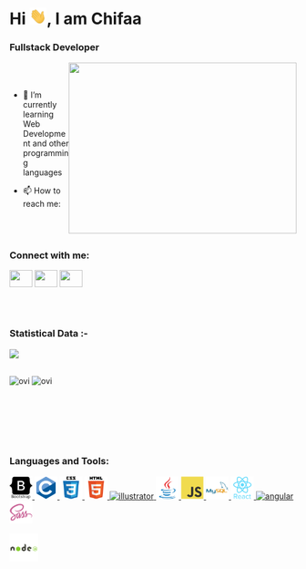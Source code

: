 
<h1 align="left">Hi <img src="https://raw.githubusercontent.com/ABSphreak/ABSphreak/master/gifs/Hi.gif" width="30px">, I am Chifaa </h1>
<h3 align="left">Fullstack Developer </h3>


<p><img align="right" src="https://i.pinimg.com/564x/82/53/f4/8253f46af6e9eaa5699b8bf1387653e9.jpg" alt="" height="300" width="400"/></p>
<br/>
<br/>

- 🌱 I’m currently learning Web Development and other programming languages

- 📫 How to reach me:  <a href = "mailto: belchifaa@gmail.com"><img src="https://seeklogo.com/images/G/gmail-new-2020-logo-32DBE11BB4-seeklogo.com.png" height="15" width="20" /></a>

<br>

<h3 align="left">Connect with me:</h3>
<p align="left">
  <a href="https://www.linkedin.com/in/chifaa-belmaaza/" target="blank"><img align="center"
      src="https://raw.githubusercontent.com/rahuldkjain/github-profile-readme-generator/master/src/images/icons/Social/linked-in-alt.svg"
      alt="" height="30" width="40" /></a>
  <a href="https://www.facebook.com/Chifaa.Blm123/" target="blank"><img align="center"
      src="https://raw.githubusercontent.com/rahuldkjain/github-profile-readme-generator/master/src/images/icons/Social/facebook.svg"
      alt="" height="30" width="40" /></a>
  <a href="https://www.instagram.com/chifaabelmaaza/" target="blank"><img align="center"
      src="https://raw.githubusercontent.com/rahuldkjain/github-profile-readme-generator/master/src/images/icons/Social/instagram.svg"
      alt="" height="30" width="40" /></a>
</p>

<br>
<br>


<h3>Statistical Data :-</h3>
<a href="https://github.com/chifaabelmaaza">
  <img align="center" src="https://github-readme-streak-stats.herokuapp.com/?user=chifaabelmaaza&theme=chartreuse-dark" />
</a>

<br/>
<br/>
<a href="https://github.com/chifaabelmaaza">
<p><img align="left" src="https://github-readme-stats.vercel.app/api/top-langs?username=chifaabelmaaza&show_icons=true&locale=en&layout=compact&theme=chartreuse-dark" alt="ovi" /></p>
</a>
<p>&nbsp;<img src="https://github-readme-stats.vercel.app/api?username=OvinduWijethunge&show_icons=true&locale=en&theme=chartreuse-dark" alt="ovi" width="410" /></p>
<br><br><br><br><br>
<h3 align="left">Languages and Tools:</h3>
<p align="left"> <a href="https://developer.android.com" target="_blank" rel="noreferrer"> 
    <img src="https://raw.githubusercontent.com/devicons/devicon/master/icons/bootstrap/bootstrap-plain-wordmark.svg"
      alt="bootstrap" width="40" height="40" /> </a> <a href="https://www.cprogramming.com/" target="_blank"
    rel="noreferrer"> 
    <img src="https://raw.githubusercontent.com/devicons/devicon/master/icons/c/c-original.svg"
      alt="c" width="40" height="40" /> </a> <a href="https://www.w3schools.com/cpp/" target="_blank" rel="noreferrer">
  <img
      src="https://raw.githubusercontent.com/devicons/devicon/master/icons/css3/css3-original-wordmark.svg" alt="css3"
      width="40" height="40" /> </a> <a href="https://www.w3.org/html/" target="_blank" rel="noreferrer"> <img
      src="https://raw.githubusercontent.com/devicons/devicon/master/icons/html5/html5-original-wordmark.svg"
      alt="html5" width="40" height="40" /> </a> <a href="https://www.adobe.com/in/products/illustrator.html"
    target="_blank" rel="noreferrer"> <img
      src="https://www.vectorlogo.zone/logos/adobe_illustrator/adobe_illustrator-icon.svg" alt="illustrator" width="40"
      height="40" /> </a> <a href="https://www.java.com" target="_blank" rel="noreferrer"> <img
      src="https://raw.githubusercontent.com/devicons/devicon/master/icons/java/java-original.svg" alt="java" width="40"
      height="40" /> </a> <a href="https://developer.mozilla.org/en-US/docs/Web/JavaScript" target="_blank"
    rel="noreferrer"> 
  <img
      src="https://raw.githubusercontent.com/devicons/devicon/master/icons/javascript/javascript-original.svg"
      alt="javascript" width="40" height="40" /> </a> <a href="https://kotlinlang.org" target="_blank" rel="noreferrer">
    <img
      src="https://raw.githubusercontent.com/devicons/devicon/master/icons/mysql/mysql-original-wordmark.svg"
      alt="mysql" width="40" height="40" /> </a> <a href="https://nestjs.com/" target="_blank" rel="noreferrer">
  <img
      src="https://raw.githubusercontent.com/devicons/devicon/master/icons/react/react-original-wordmark.svg"
      alt="react" width="40" height="40" /> </a> <a href="https://sass-lang.com" target="_blank" rel="noreferrer"> 
  <img
      src="https://upload.wikimedia.org/wikipedia/commons/c/cf/Angular_full_color_logo.svg"
      alt="angular" width="40" height="40" /> </a> <a href="https://sass-lang.com" target="_blank" rel="noreferrer"> 
  <img
      src="https://raw.githubusercontent.com/devicons/devicon/master/icons/sass/sass-original.svg" alt="sass" width="40"
      height="40" /> </a> </p>
  <img
      src="https://raw.githubusercontent.com/devicons/devicon/master/icons/nodejs/nodejs-original-wordmark.svg"
      alt="nodejs" width="50" height="50" /> </a> <a href="https://pandas.pydata.org/" target="_blank" rel="noreferrer">

<br>











